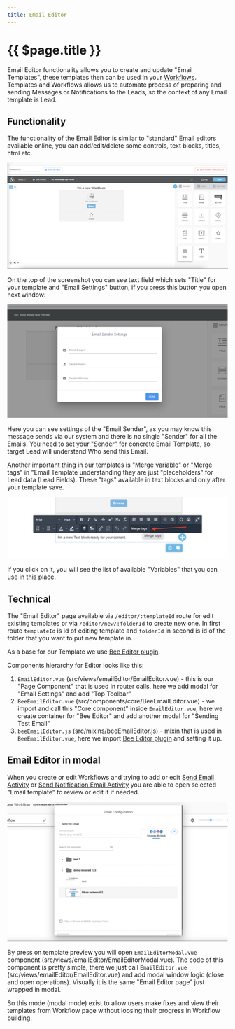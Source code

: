 ```yaml
---
title: Email Editor
---
```


# {{ $page.title }}

Email Editor functionality allows you to create and update "Email Templates", these templates then can be used in your
[Workflows](../workflows). Templates and Workflows allows us to automate process of preparing and sending Messages or 
Notifications to the Leads, so the context of any Email template is Lead.

## Functionality
The functionality of the Email Editor is similar to "standard" Email editors available online, you can add/edit/delete
some controls, text blocks, titles, html etc.

![Email editor](./images/email_editor.png)

On the top of the screenshot you can see text field which sets "Title" for your template and "Email Settings" button, if
you press this button you open next window:

![Email settings modal](./images/email_settings_modal.png)

Here you can see settings of the "Email Sender", as you may know this message sends via our system and there is no single
"Sender" for all the Emails. You need to set your "Sender" for concrete Email Template, so target Lead will understand
Who send this Email.

Another important thing in our templates is "Merge variable" or "Merge tags" in "Email Template understanding they are
just "placeholders" for Lead data (Lead Fields). These "tags" available in text blocks and only after your template save.

![Merge tags button](./images/merge_tags_button.png)

If you click on it, you will see the list of available "Variables" that you can use in this place.

## Technical
The "Email Editor" page available via `/editor/:templateId` route for edit existing templates or via 
`/editor/new/:folderId` to create new one. In first route `templateId` is id of editing template and `folderId` in 
second is id of the folder that you want to put new template in.

As a base for our Template we use [Bee Editor plugin](https://www.npmjs.com/package/@mailupinc/bee-plugin).

Components hierarchy for Editor looks like this:
1. `EmailEditor.vue` (src/views/emailEditor/EmailEditor.vue) - this is our "Page Component" that is used in router 
calls, here we add modal for "Email Settings" and add "Top Toolbar"
2. `BeeEmailEditor.vue` (src/components/core/BeeEmailEditor.vue) - we import and call this "Core component" inside 
`EmailEditor.vue`, here we create container for "Bee Editor" and add another modal for "Sending Test Email"
3. `beeEmailEditor.js` (src/mixins/beeEmailEditor.js) - mixin that is used in `BeeEmailEditor.vue`, here we import
[Bee Editor plugin](https://www.npmjs.com/package/@mailupinc/bee-plugin) and setting it up.

## Email Editor in modal
When you create or edit  Workflows and trying to add or edit [Send Email Activity](../workflows/sections.md#sendemailactivity) 
or [Send Notification Email Activity](../workflows/sections.md#sendnotificationemailactivity) you are able to open
selected "Email template" to review or edit it if needed.

![Email Editor selector](./images/email_editor_selector.png)

By press on template preview you will open `EmailEditorModal.vue` component (src/views/emailEditor/EmailEditorModal.vue).
The code of this component is pretty simple, there we just call `EmailEditor.vue` 
(src/views/emailEditor/EmailEditor.vue) and add modal window logic (close and open operations). Visually it is the same 
"Email Editor page" just wrapped in modal.

So this mode (modal mode) exist to allow users make fixes and view their templates from Workflow page without loosing
their progress in Workflow building. 